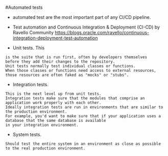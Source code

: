 #Automated tests
- automated test are the most important part of any CI/CD pipeline. 
- Test automation and Continuous Integration & Deployment (CI-CD) by Ravello Community
https://blogs.oracle.com/ravello/continuous-integration-deployment-test-automation



- Unit tests. This 
```
is the suite that is run first, often by developers themselves 
before they add their changes to the repository. 
Unit tests normally test individual classes or functions. 
When those classes or functions need access to external resources, 
those resources are often faked as "mocks" or "stubs".
```
- Integration tests. 
```
This is the next level up from unit tests. 
Integration tests make sure that the modules that comprise an application work properly with each other. 
Ideally integration tests are run in environments that are similar to the production environment. 
For example, you'd want to make sure that if your application uses a database that the same database is available 
in your integration environment.
````
- System tests. 
```
Should test the entire system in an environment as close as possible to the real production environment.
```
